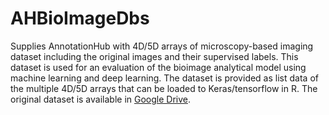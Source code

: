 # AHBioImageDbs
Supplies AnnotationHub with 4D/5D arrays of microscopy-based imaging dataset including the original images and their supervised labels. 
This dataset is used for an evaluation of the bioimage analytical model using machine learning and deep learning.
The dataset is provided as list data of the multiple 4D/5D arrays that can be loaded to Keras/tensorflow in R.
The original dataset is available in [Google Drive](https://drive.google.com/drive/folders/1pVCE1JukoY8U1VN4YZmVPFaGtPg80OY-?usp=sharing).


